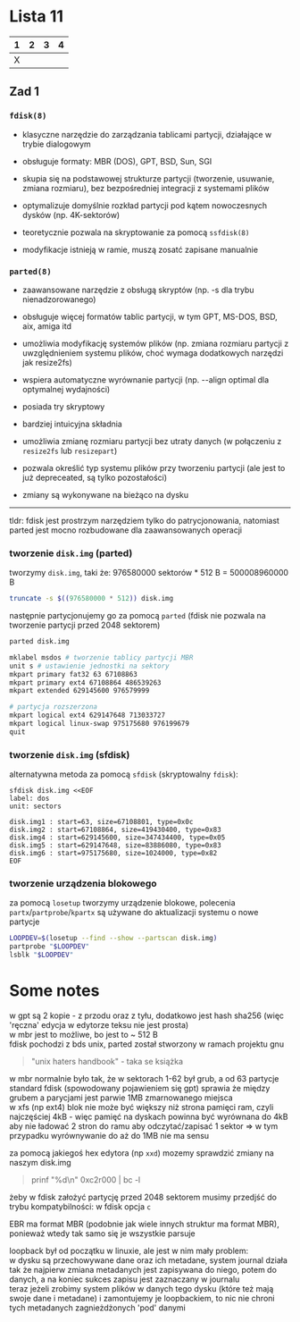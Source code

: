 # Lista 11

| 1 | 2 | 3 | 4 |
|---|---|---|---|
| X |   |   |   |


## Zad 1
### `fdisk(8)`
- klasyczne narzędzie do zarządzania tablicami partycji, działające w trybie dialogowym
- obsługuje formaty: MBR (DOS), GPT, BSD, Sun, SGI
- skupia się na podstawowej strukturze partycji (tworzenie, usuwanie, zmiana rozmiaru), bez bezpośredniej integracji z systemami plików
- optymalizuje domyślnie rozkład partycji pod kątem nowoczesnych dysków (np. 4K-sektorów)

- teoretycznie pozwala na skryptowanie za pomocą `ssfdisk(8)`

- modyfikacje istnieją w ramie, muszą zosatć zapisane manualnie

### `parted(8)`
- zaawansowane narzędzie z obsługą skryptów (np. -s dla trybu nienadzorowanego)
- obsługuje więcej formatów tablic partycji, w tym GPT, MS-DOS, BSD, aix, amiga itd
- umożliwia modyfikację systemów plików (np. zmiana rozmiaru partycji z uwzględnieniem systemu plików, choć wymaga dodatkowych narzędzi jak resize2fs)
- wspiera automatyczne wyrównanie partycji (np. --align optimal dla optymalnej wydajności)

- posiada try skryptowy
- bardziej intuicyjna składnia
- umożliwia zmianę rozmiaru partycji bez utraty danych (w połączeniu z `resize2fs` lub `resizepart`)
- pozwala określić typ systemu plików przy tworzeniu partycji (ale jest to już depreceated, są tylko pozostałości)

- zmiany są wykonywane na bieżąco na dysku

____

tldr: fdisk jest prostrzym narzędziem tylko do patrycjonowania, natomiast parted jest mocno rozbudowane dla zaawansowanych operacji

### tworzenie `disk.img` (parted)
tworzymy `disk.img`, taki że: 
976580000 sektorów * 512 B = 500008960000 B

```bash
truncate -s $((976580000 * 512)) disk.img
```

następnie partycjonujemy go za pomocą `parted` (fdisk nie pozwala na tworzenie partycji przed 2048 sektorem)

```bash
parted disk.img

mklabel msdos # tworzenie tablicy partycji MBR
unit s # ustawienie jednostki na sektory
mkpart primary fat32 63 67108863
mkpart primary ext4 67108864 486539263
mkpart extended 629145600 976579999

# partycja rozszerzona
mkpart logical ext4 629147648 713033727
mkpart logical linux-swap 975175680 976199679
quit
```

### tworzenie `disk.img` (sfdisk)
alternatywna metoda za pomocą `sfdisk` (skryptowalny `fdisk`):

```
sfdisk disk.img <<EOF
label: dos
unit: sectors

disk.img1 : start=63, size=67108801, type=0x0c
disk.img2 : start=67108864, size=419430400, type=0x83
disk.img4 : start=629145600, size=347434400, type=0x05
disk.img5 : start=629147648, size=83886080, type=0x83
disk.img6 : start=975175680, size=1024000, type=0x82
EOF
```

### tworzenie urządzenia blokowego
za pomocą `losetup` tworzymy urządzenie blokowe, polecenia `partx`/`partprobe`/`kpartx` są używane do aktualizacji systemu o nowe partycje

```bash
LOOPDEV=$(losetup --find --show --partscan disk.img)
partprobe "$LOOPDEV"
lsblk "$LOOPDEV"
```




# Some notes
w gpt są 2 kopie - z przodu oraz z tyłu, dodatkowo jest hash sha256 (więc 'ręczna' edycja w edytorze teksu nie jest prosta)  
w mbr jest to możliwe, bo jest to ~ 512 B  
fdisk pochodzi z bds unix, parted został stworzony w ramach projektu gnu  

> "unix haters handbook" - taka se książka

w mbr normalnie było tak, że w sektorach 1-62 był grub, a od 63 partycje  
standard fdisk (spowodowany pojawieniem się gpt) sprawia że między grubem a parycjami jest parwie 1MB zmarnowanego miejsca  
w xfs (np ext4) blok nie może być większy niż strona pamięci ram, czyli najczęściej 4kB - więc pamięć na dyskach powinna być wyrównana do 4kB aby nie ładować 2 stron do ramu aby odczytać/zapisać 1 sektor => w tym przypadku wyrównywanie do aż do 1MB nie ma sensu


za pomocą jakiegoś hex edytora (np `xxd`) mozemy sprawdzić zmiany na naszym disk.img  

> prinf "%d\n" 0xc2r000 | bc -l

żeby w fdisk założyć partycję przed 2048 sektorem musimy przedjść do trybu kompatybilności: w fdisk opcja `c`   


EBR ma format MBR (podobnie jak wiele innych struktur ma format MBR), ponieważ wtedy tak samo się je wszystkie parsuje  

loopback był od początku w linuxie, ale jest w nim mały problem:  
w dysku są przechowywane dane oraz ich metadane, system journal działa tak że najpierw zmiana metadanych jest zapisywana do niego, potem do danych, a na koniec sukces zapisu jest zaznaczany w journalu  
teraz jeżeli zrobimy system plików w danych tego dysku (które też mają swoje dane i metadane) i zamontujemy je loopbackiem, to nic nie chroni tych metadanych zagnieżdżonych 'pod' danymi  



